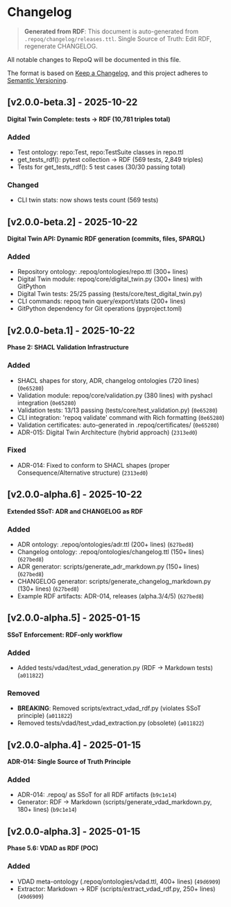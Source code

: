 # Changelog

> **Generated from RDF**: This document is auto-generated from `.repoq/changelog/releases.ttl`.
> Single Source of Truth: Edit RDF, regenerate CHANGELOG.

All notable changes to RepoQ will be documented in this file.

The format is based on [Keep a Changelog](https://keepachangelog.com/en/1.0.0/),
and this project adheres to [Semantic Versioning](https://semver.org/spec/v2.0.0.html).

## [v2.0.0-beta.3] - 2025-10-22

**Digital Twin Complete: tests → RDF (10,781 triples total)**

### Added

- Test ontology: repo:Test, repo:TestSuite classes in repo.ttl
- get_tests_rdf(): pytest collection → RDF (569 tests, 2,849 triples)
- Tests for get_tests_rdf(): 5 test cases (30/30 passing total)

### Changed

- CLI twin stats: now shows tests count (569 tests)

## [v2.0.0-beta.2] - 2025-10-22

**Digital Twin API: Dynamic RDF generation (commits, files, SPARQL)**

### Added

- Repository ontology: .repoq/ontologies/repo.ttl (300+ lines)
- Digital Twin module: repoq/core/digital_twin.py (300+ lines) with GitPython
- Digital Twin tests: 25/25 passing (tests/core/test_digital_twin.py)
- CLI commands: repoq twin query/export/stats (200+ lines)
- GitPython dependency for Git operations (pyproject.toml)

## [v2.0.0-beta.1] - 2025-10-22

**Phase 2: SHACL Validation Infrastructure**

### Added

- SHACL shapes for story, ADR, changelog ontologies (720 lines) (`0e65280`)
- Validation module: repoq/core/validation.py (380 lines) with pyshacl integration (`0e65280`)
- Validation tests: 13/13 passing (tests/core/test_validation.py) (`0e65280`)
- CLI integration: 'repoq validate' command with Rich formatting (`0e65280`)
- Validation certificates: auto-generated in .repoq/certificates/ (`0e65280`)
- ADR-015: Digital Twin Architecture (hybrid approach) (`2313ed0`)

### Fixed

- ADR-014: Fixed to conform to SHACL shapes (proper Consequence/Alternative structure) (`2313ed0`)

## [v2.0.0-alpha.6] - 2025-10-22

**Extended SSoT: ADR and CHANGELOG as RDF**

### Added

- ADR ontology: .repoq/ontologies/adr.ttl (200+ lines) (`627bed8`)
- Changelog ontology: .repoq/ontologies/changelog.ttl (150+ lines) (`627bed8`)
- ADR generator: scripts/generate_adr_markdown.py (150+ lines) (`627bed8`)
- CHANGELOG generator: scripts/generate_changelog_markdown.py (130+ lines) (`627bed8`)
- Example RDF artifacts: ADR-014, releases (alpha.3/4/5) (`627bed8`)

## [v2.0.0-alpha.5] - 2025-01-15

**SSoT Enforcement: RDF-only workflow**

### Added

- Added tests/vdad/test_vdad_generation.py (RDF → Markdown tests) (`a011822`)

### Removed

- **BREAKING**: Removed scripts/extract_vdad_rdf.py (violates SSoT principle) (`a011822`)
- Removed tests/vdad/test_vdad_extraction.py (obsolete) (`a011822`)

## [v2.0.0-alpha.4] - 2025-01-15

**ADR-014: Single Source of Truth Principle**

### Added

- ADR-014: .repoq/ as SSoT for all RDF artifacts (`b9c1e14`)
- Generator: RDF → Markdown (scripts/generate_vdad_markdown.py, 180+ lines) (`b9c1e14`)

## [v2.0.0-alpha.3] - 2025-01-15

**Phase 5.6: VDAD as RDF (POC)**

### Added

- VDAD meta-ontology (.repoq/ontologies/vdad.ttl, 400+ lines) (`49d6909`)
- Extractor: Markdown → RDF (scripts/extract_vdad_rdf.py, 250+ lines) (`49d6909`)


